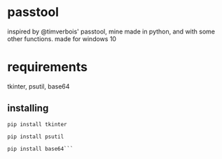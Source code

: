 # passtool
inspired by @timverbois' passtool, mine made in python, and with some other functions. made for windows 10


# requirements
tkinter, psutil, base64

## installing
```
pip install tkinter

pip install psutil

pip install base64```

